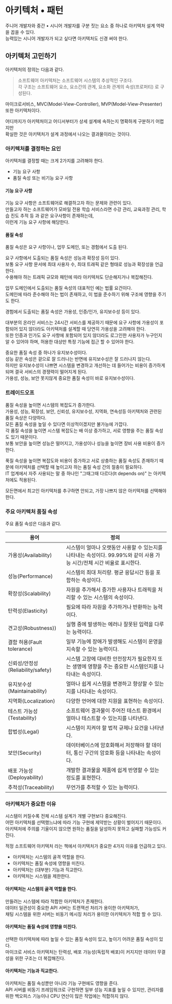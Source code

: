 # 아키텍처 • 패턴

주니어 개발자와 중간 • 시니어 개발자를 구분 짓는 요소 중 하나로 아키텍처 설계 역략을 꼽을 수 있다.  
능력있는 시니어 개발자가 되고 싶다면 아키텍처도 신경 써야 한다.

## 아키텍처 고민하기

아키텍처의 정의는 다음과 같다.

> 소프트웨어 아키텍처는 소프트웨어 시스템의 추상적인 구조다.  
> 각 구조는 소프트웨어 요소, 요소간의 관계, 요소화 관계의 속성(프로퍼티) 로 구성된다.

마이크로서비스, MVC(Model-View-Controller), MVP(Model-View-Presenter) 또한 아키텍처이다.

어디까지가 아키텍처이고 어디서부터가 상세 설계에 속하는지 명확하게 구분하기 어렵지만  
확실한 것은 아키텍처가 설계 과정에서 나오는 결과물이라는 것이다.

### 아키텍처를 결정하는 요인

아키텍처를 결정할 때는 크게 2가지를 고려해야 한다.

- 기능 요구 사항
- 품질 속성 또는 비기능 요구 사항

#### 기능 요구 사항

기능 요구 사항은 소프트웨어로 해결하고자 하는 문제와 관련이 있다.  
만들고자 하는 소프트웨어가 모바일 전용 학습 서비스라면 수강 관리, 교육과정 관리, 학습 진도 추적 등 과 같은 요구사항이 존재하는데,  
이런게 기능 요구 사항에 해당한다.

#### 품질 속성

품질 속성은 요구 사항이나, 업무 도메인, 또는 경험에서 도출 된다.
 
요구 사항에서 도출되는 품질 속성은 성능과 확장성 등이 있다.  
보통 요구 사항 문서에 최대 사용자 수, 최대 트래픽 같은 형태로 성능과 확장성을 언급한다.  
수용해야 하는 트래픽 규모와 패턴에 따라 아키텍처도 단순해지거나 복잡해진다.

업무 도메인에서 도출되는 품질 속성의 대표적인 예는 법률 요건이다.  
도메인에 따라 준수해야 하는 법이 존재하고, 이 법을 준수하기 위해 구조에 영향을 주기도 한다.

경험에서 도출되는 품질 속성은 가용성, 인증/인가, 유지보수성 등이 있다.
  
대부분의 온라인 서비스는 24시간 서비스를 제공하기 때문에 요구 사항에 가용성이 포함되어 있지 않더라도 아키텍처를 설계할 때 당연히 가용성을 고려해야 한다.  
또한 인증과 인가도 요구 사항에 포함되어 있지 않더라도 로그인한 사용자가 누구인지 알 수 있어야 하며, 허용한 대상만 특정 기능에 접근 할 수 있어야 한다.

중요한 품질 속성 중 하나가 유지보수성이다.  
성능 같은 속성은 겉으로 잘 드러나는 반면에 유지보수성은 잘 드러나지 않는다.  
하지만 유지보수성이 나쁘면 시스템을 변경하고 개선하는 데 들어가는 비용이 증가하게 되며 결국 서비스의 경쟁력이 떨어지게 된다.  
가용성, 성능, 보안 못지않게 중요한 품질 속성이 바로 유지보수성이다.

### 트레이드오프

품질 속성을 높이면 시스템의 복잡도가 증가한다.  
가용성, 성능, 확장성, 보안, 신뢰성, 유지보수성, 지역화, 연속성등 아키텍처와 관련된 품질 속상은 다양하다.  
모든 품질 속성을 높일 수 있다면 이상적이겠지만 불가능에 가깝다.  
각 품질 속성을 높이면 시스템 복잡도는 배 이상 증가하고, 서로 영향을 주는 품질 속성도 있기 때문이다.  
보통 보안을 높이면 성능은 떨어지고, 가용성이나 성능을 높이면 장비 사용 비용이 증가한다.

푹질 속성을 높이면 복잡도와 비용이 증가하고 서로 상충하는 품질 속성도 존재하기 때문에 아키텍처를 선택할 때 높이고자 하는 품질 속성 간의 절충이 필요하다.  
IT 업계에서 자주 사용되는 말 중 하나인 "그때그때 다르다(It depends on)" 는 아키텍처에도 적용된다.

모든면에서 최고인 아키텍처를 추구하면 안되고, 가장 나쁘지 않은 아키텍처를 선택해야 한다.

### 주요 아키텍처 품질 속성

주요 품질 속성은 다음과 같다.

| 용어                          | 정의                                                                      |
|-----------------------------|-------------------------------------------------------------------------|
| 가용성(Availability)           | 시스템이 얼마나 오랫동안 사용할 수 있는지를 나타내는 속성이다. 99.99%와 같이 사용 가능 시간/전체 시간 비율로 표시한다. |
| 성능(Performance)             | 시스템의 최대 처리량. 평균 응답시간 등을 포함하는 속성이다.                                      |
| 확장성(Scalability)            | 자원을 추가해서 증가한 사용자나 트래픽을 처리할 수 있는 시스템의 속성이다.                              |
| 탄력성(Elasticity)             | 필요에 따라 자원을 추가하거나 반환하는 능력이다.                                             |
| 견고성(Robustness))            | 실행 중에 발생하는 에러나 잘못된 입력을 다루는 능력이다.                                        |
| 결함 허용(Fault tolerance)      | 일부 기능에 장애가 발생해도 시스템이 운영을 지속할 수 있는 능력이다.                                 |
| 신뢰성/안정성(Reliability/safety) | 시스템 고장에 대비한 안전장치가 필요한지 또는 생명에 영향을 주는 중요한 시스템인지를 나타내는 속성이다.              |
| 유지보수성(Maintainability)      | 얼마나 쉽게 시스템을 변경하고 향상할 수 있는지를 나타내는 속성이다.                                  |
| 지역화(Localization)           | 다양한 언어에 대한 지원을 표현하는 속성이다.                                               |
| 테스트 가능성(Testability)        | 소프트웨어 결과물이 주어진 테스트 환경에서 얼마나 테스트할 수 있는지를 나타낸다.                           |
| 합법성(Legal)                  | 시스템이 지켜야 할 법적 규제나 요건을 나타낸다.                                             |
| 보안(Security)                | 데이터베이스에 암호화해서 저장해야 할 데이터, 통신 구간의 암호화 등을 나타내는 속성이다.                      |
| 배포 가능성(Deployability)       | 개발한 결과물을 제품에 쉽게 반영할 수 있는 정도를 표현한다.                                      |
| 추적성(Traceability)           | 무언가를 추적할 수 있는 능력이다.                                                     |

### 아키텍처가 중요한 이유

시스템이 커질수록 전체 시스템 설계가 개별 구현보다 중요해진다.  
어떤 아키텍처를 선택했느냐에 따라 기능 구현에 제약받는 상황이 벌어지기 때문이다.  
아키텍처에 주의를 기울이지 않으면 원하는 품질을 달성하지 못하고 실패할 가능성도 커진다.

적정 소프트웨어 아키텍처 라는 책에서 아키텍처가 중요한 4가지 이유를 언급하고 있다.

- 아키텍처는 시스템의 골격 역할을 한다.
- 아키텍처는 품질 속성에 영향을 미친다.
- 아키텍처는 (대부분) 기능과 직교한다.
- 아키텍처는 시스템을 제한한다.

#### 아키텍처는 시스템의 골격 역할을 한다.

만들려는 시스템에 따라 적합한 아키텍처가 존재한다.  
데이터 일관성이 중요한 API 서버는 트랜잭션 처리가 용이한 아키텍처가,  
채팅 시스템을 위한 서버는 비동기 메시징 처리가 용이한 아키텍처가 적합 할 수 있다.

#### 아키텍처는 품질 속성에 영향을 미친다.

선택한 아키텍처에 따라 높일 수 있는 품질 속성이 있고, 높이기 어려운 품질 속성이 있다.  
마이크로 서비스 아키텍처는 탄력성, 배포 가능성(독립적 배포)이 커지지만 데이터 무결성을 위한 구조는 더 복잡해진다.

#### 아키텍처는 기능과 직교한다.

아키텍처는 품질 속성뿐만 아니라 기능 구현에도 영향을 준다.  
API 서버를 비동기 프레임워크로 구현하면 일부 성능 지표를 높일 수 있지만, 관리자를 위한 백오피스 기능이나 CPU 연산이 많은 작업에는 적합하지 않다.


